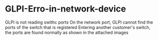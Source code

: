 # GLPI-Erro-in-network-device
GLPI is not reading swithc ports
On the network port, GLPI cannot find the ports of the switch that is registered
Entering another customer's switch, the ports are found normally
as shown in the attached images
